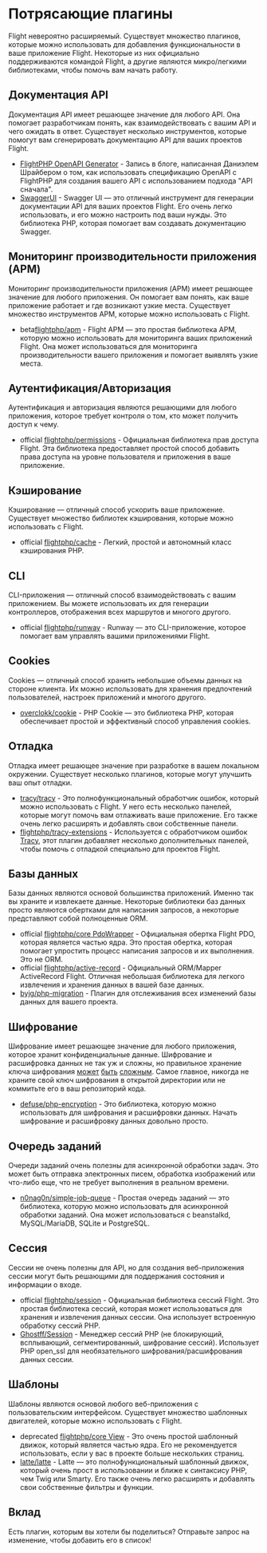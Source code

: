 # Потрясающие плагины

Flight невероятно расширяемый. Существует множество плагинов, которые можно использовать для добавления функциональности в ваше приложение Flight. Некоторые из них официально поддерживаются командой Flight, а другие являются микро/легкими библиотеками, чтобы помочь вам начать работу.

## Документация API

Документация API имеет решающее значение для любого API. Она помогает разработчикам понять, как взаимодействовать с вашим API и чего ожидать в ответ. Существует несколько инструментов, которые помогут вам сгенерировать документацию API для ваших проектов Flight.

- [FlightPHP OpenAPI Generator](https://dev.to/danielsc/define-generate-and-implement-an-api-first-approach-with-openapi-generator-and-flightphp-1fb3) - Запись в блоге, написанная Даниэлем Шрайбером о том, как использовать спецификацию OpenAPI с FlightPHP для создания вашего API с использованием подхода "API сначала".
- [SwaggerUI](https://github.com/zircote/swagger-php) - Swagger UI — это отличный инструмент для генерации документации API для ваших проектов Flight. Его очень легко использовать, и его можно настроить под ваши нужды. Это библиотека PHP, которая помогает вам создавать документацию Swagger.

## Мониторинг производительности приложения (APM)

Мониторинг производительности приложения (APM) имеет решающее значение для любого приложения. Он помогает вам понять, как ваше приложение работает и где возникают узкие места. Существует множество инструментов APM, которые можно использовать с Flight.
- <span class="badge bg-info">beta</span>[flightphp/apm](/awesome-plugins/apm) - Flight APM — это простая библиотека APM, которую можно использовать для мониторинга ваших приложений Flight. Она может использоваться для мониторинга производительности вашего приложения и помогает выявлять узкие места.

## Аутентификация/Авторизация

Аутентификация и авторизация являются решающими для любого приложения, которое требует контроля о том, кто может получить доступ к чему.

- <span class="badge bg-primary">official</span> [flightphp/permissions](/awesome-plugins/permissions) - Официальная библиотека прав доступа Flight. Эта библиотека предоставляет простой способ добавить права доступа на уровне пользователя и приложения в ваше приложение.

## Кэширование

Кэширование — отличный способ ускорить ваше приложение. Существует множество библиотек кэширования, которые можно использовать с Flight.

- <span class="badge bg-primary">official</span> [flightphp/cache](/awesome-plugins/php-file-cache) - Легкий, простой и автономный класс кэширования PHP.

## CLI

CLI-приложения — отличный способ взаимодействовать с вашим приложением. Вы можете использовать их для генерации контроллеров, отображения всех маршрутов и многого другого.

- <span class="badge bg-primary">official</span> [flightphp/runway](/awesome-plugins/runway) - Runway — это CLI-приложение, которое помогает вам управлять вашими приложениями Flight.

## Cookies

Cookies — отличный способ хранить небольшие объемы данных на стороне клиента. Их можно использовать для хранения предпочтений пользователей, настроек приложений и многого другого.

- [overclokk/cookie](/awesome-plugins/php-cookie) - PHP Cookie — это библиотека PHP, которая обеспечивает простой и эффективный способ управления cookies.

## Отладка

Отладка имеет решающее значение при разработке в вашем локальном окружении. Существует несколько плагинов, которые могут улучшить ваш опыт отладки.

- [tracy/tracy](/awesome-plugins/tracy) - Это полнофункциональный обработчик ошибок, который можно использовать с Flight. У него есть несколько панелей, которые могут помочь вам отлаживать ваше приложение. Его также очень легко расширять и добавлять свои собственные панели.
- [flightphp/tracy-extensions](/awesome-plugins/tracy-extensions) - Используется с обработчиком ошибок [Tracy](/awesome-plugins/tracy), этот плагин добавляет несколько дополнительных панелей, чтобы помочь с отладкой специально для проектов Flight.

## Базы данных

Базы данных являются основой большинства приложений. Именно так вы храните и извлекаете данные. Некоторые библиотеки баз данных просто являются обертками для написания запросов, а некоторые представляют собой полноценные ORM.

- <span class="badge bg-primary">official</span> [flightphp/core PdoWrapper](/awesome-plugins/pdo-wrapper) - Официальная обертка Flight PDO, которая является частью ядра. Это простая обертка, которая помогает упростить процесс написания запросов и их выполнения. Это не ORM.
- <span class="badge bg-primary">official</span> [flightphp/active-record](/awesome-plugins/active-record) - Официальный ORM/Mapper ActiveRecord Flight. Отличная небольшая библиотека для легкого извлечения и хранения данных в вашей базе данных.
- [byjg/php-migration](/awesome-plugins/migrations) - Плагин для отслеживания всех изменений базы данных для вашего проекта.

## Шифрование

Шифрование имеет решающее значение для любого приложения, которое хранит конфиденциальные данные. Шифрование и расшифровка данных не так уж и сложны, но правильное хранение ключа шифрования [может](https://stackoverflow.com/questions/6767839/where-should-i-store-an-encryption-key-for-php#:~:text=Write%20a%20php%20config%20file%20and%20store%20it,folder%20is%20not%20accessible%20to%20the%20end%20user.) [быть](https://www.reddit.com/r/PHP/comments/luqsn/the_encryption_key_where_do_you_store_it/) [сложным](https://security.stackexchange.com/questions/48047/location-to-store-an-encryption-key). Самое главное, никогда не храните свой ключ шифрования в открытой директории или не коммитьте его в ваш репозиторий кода.

- [defuse/php-encryption](/awesome-plugins/php-encryption) - Это библиотека, которую можно использовать для шифрования и расшифровки данных. Начать шифрование и расшифровку данных довольно просто.

## Очередь заданий

Очереди заданий очень полезны для асинхронной обработки задач. Это может быть отправка электронных писем, обработка изображений или что-либо еще, что не требует выполнения в реальном времени.

- [n0nag0n/simple-job-queue](/awesome-plugins/simple-job-queue) - Простая очередь заданий — это библиотека, которую можно использовать для асинхронной обработки заданий. Она может использоваться с beanstalkd, MySQL/MariaDB, SQLite и PostgreSQL.

## Сессия

Сессии не очень полезны для API, но для создания веб-приложения сессии могут быть решающими для поддержания состояния и информации о входе.

- <span class="badge bg-primary">official</span> [flightphp/session](/awesome-plugins/session) - Официальная библиотека сессий Flight. Это простая библиотека сессий, которая может использоваться для хранения и извлечения данных сессии. Она использует встроенную обработку сессий PHP.
- [Ghostff/Session](/awesome-plugins/ghost-session) - Менеджер сессий PHP (не блокирующий, всплывающий, сегментированный, шифрование сессий). Использует PHP open_ssl для необязательного шифрования/расшифрования данных сессии.

## Шаблоны

Шаблоны являются основой любого веб-приложения с пользовательским интерфейсом. Существует множество шаблонных двигателей, которые можно использовать с Flight.

- <span class="badge bg-warning">deprecated</span> [flightphp/core View](/learn#views) - Это очень простой шаблонный движок, который является частью ядра. Его не рекомендуется использовать, если у вас в проекте больше нескольких страниц.
- [latte/latte](/awesome-plugins/latte) - Latte — это полнофункциональный шаблонный движок, который очень прост в использовании и ближе к синтаксису PHP, чем Twig или Smarty. Его также очень легко расширять и добавлять свои собственные фильтры и функции.

## Вклад

Есть плагин, которым вы хотели бы поделиться? Отправьте запрос на изменение, чтобы добавить его в список!